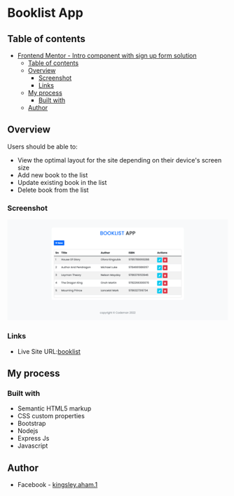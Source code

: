 # Booklist App

## Table of contents

- [Frontend Mentor - Intro component with sign up form solution](#frontend-mentor---intro-component-with-sign-up-form-solution)
  - [Table of contents](#table-of-contents)
  - [Overview](#overview)
    - [Screenshot](#screenshot)
    - [Links](#links)
  - [My process](#my-process)
    - [Built with](#built-with)
  - [Author](#author)

## Overview

Users should be able to:

- View the optimal layout for the site depending on their device's screen size
- Add new book to the list
- Update existing book in the list
- Delete book from the list

### Screenshot

![screenshot](./design/desktop-design.png)

### Links

- Live Site URL:[booklist](https://nodejs-booklist-app.herokuapp.com/)

## My process

### Built with

- Semantic HTML5 markup
- CSS custom properties
- Bootstrap
- Nodejs
- Express Js
- Javascript

## Author

- Facebook - [kingsley.aham.1](https://www.facebook.com/kingsley.aham.1)
